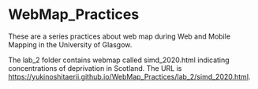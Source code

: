 # WebMap_Practices
These are a series practices about web map during Web and Mobile Mapping in the University of Glasgow.

The lab_2 folder contains webmap called simd_2020.html indicating concentrations of deprivation in Scotland.
The URL is https://yukinoshitaerii.github.io/WebMap_Practices/lab_2/simd_2020.html.

